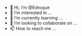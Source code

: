 - 👋 Hi, I’m @Edroque
- 👀 I’m interested in ...
- 🌱 I’m currently learning ...
- 💞️ I’m looking to collaborate on ...
- 📫 How to reach me ...

<!---
Edroque/Edroque is a ✨ special ✨ repository because its `README.md` (this file) appears on your GitHub profile.
You can click the Preview link to take a look at your changes.
--->
